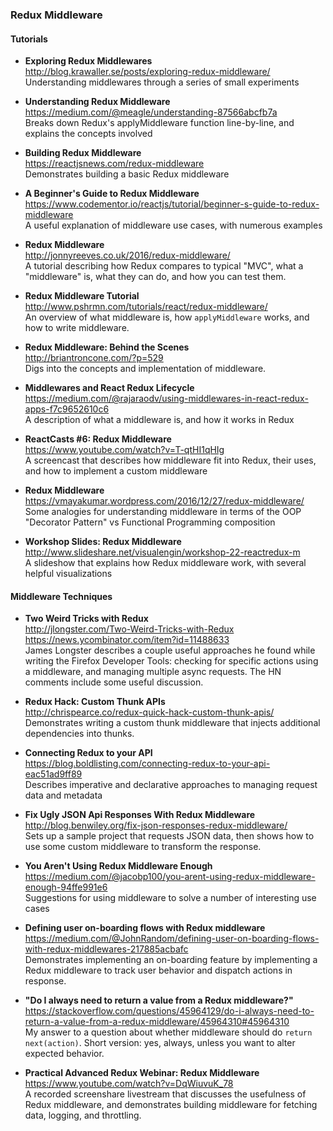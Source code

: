 ### Redux Middleware

#### Tutorials

- **Exploring Redux Middlewares**  
  http://blog.krawaller.se/posts/exploring-redux-middleware/  
  Understanding middlewares through a series of small experiments

- **Understanding Redux Middleware**  
  https://medium.com/@meagle/understanding-87566abcfb7a  
  Breaks down Redux's applyMiddleware function line-by-line, and explains the concepts involved
  
- **Building Redux Middleware**  
  https://reactjsnews.com/redux-middleware  
  Demonstrates building a basic Redux middleware
  
- **A Beginner's Guide to Redux Middleware**  
  https://www.codementor.io/reactjs/tutorial/beginner-s-guide-to-redux-middleware  
  A useful explanation of middleware use cases, with numerous examples
  
- **Redux Middleware**  
  http://jonnyreeves.co.uk/2016/redux-middleware/  
  A tutorial describing how Redux compares to typical "MVC", what a "middleware" is, what they can do, and how you can test them. 
  
- **Redux Middleware Tutorial**  
  http://www.pshrmn.com/tutorials/react/redux-middleware/  
  An overview of what middleware is, how `applyMiddleware` works, and how to write middleware.
  
- **Redux Middleware: Behind the Scenes**  
  http://briantroncone.com/?p=529  
  Digs into the concepts and implementation of middleware.
  
- **Middlewares and React Redux Lifecycle**  
  https://medium.com/@rajaraodv/using-middlewares-in-react-redux-apps-f7c9652610c6  
  A description of what a middleware is, and how it works in Redux
  
- **ReactCasts #6: Redux Middleware**  
  https://www.youtube.com/watch?v=T-qtHI1qHIg  
  A screencast that describes how middleware fit into Redux, their uses, and how to implement a custom middleware 
  
- **Redux Middleware**  
  https://vmayakumar.wordpress.com/2016/12/27/redux-middleware/  
  Some analogies for understanding middleware in terms of the OOP "Decorator Pattern" vs  Functional Programming composition
  
- **Workshop Slides: Redux Middleware**  
  http://www.slideshare.net/visualengin/workshop-22-reactredux-m  
  A slideshow that explains how Redux middleware work, with several helpful visualizations
  

#### Middleware Techniques

- **Two Weird Tricks with Redux**  
  http://jlongster.com/Two-Weird-Tricks-with-Redux  
  https://news.ycombinator.com/item?id=11488633  
  James Longster describes a couple useful approaches he found while writing the Firefox Developer Tools: checking for specific actions using a middleware, and managing multiple async requests.  The HN comments include some useful discussion.
  
- **Redux Hack: Custom Thunk APIs**  
  http://chrispearce.co/redux-quick-hack-custom-thunk-apis/  
  Demonstrates writing a custom thunk middleware that injects additional dependencies into thunks.

- **Connecting Redux to your API**  
  https://blog.boldlisting.com/connecting-redux-to-your-api-eac51ad9ff89  
  Describes imperative and declarative approaches to managing request data and metadata
  
- **Fix Ugly JSON Api Responses With Redux Middleware**  
  http://blog.benwiley.org/fix-json-responses-redux-middleware/  
  Sets up a sample project that requests JSON data, then shows how to use some custom middleware to transform the response.
  
- **You Aren't Using Redux Middleware Enough**  
  https://medium.com/@jacobp100/you-arent-using-redux-middleware-enough-94ffe991e6  
  Suggestions for using middleware to solve a number of interesting use cases
  
- **Defining user on-boarding flows with Redux middleware**  
  https://medium.com/@JohnRandom/defining-user-on-boarding-flows-with-redux-middlewares-217885acbafc  
  Demonstrates implementing an on-boarding feature by implementing a Redux middleware to track user behavior and dispatch actions in response.
  
- **"Do I always need to return a value from a Redux middleware?"**  
  https://stackoverflow.com/questions/45964129/do-i-always-need-to-return-a-value-from-a-redux-middleware/45964310#45964310  
  My answer to a question about whether middleware should do `return next(action)`.  Short version: yes, always, unless you want to alter expected behavior.
  
- **Practical Advanced Redux Webinar: Redux Middleware**  
  https://www.youtube.com/watch?v=DqWiuvuK_78  
  A recorded screenshare livestream that discusses the usefulness of Redux middleware, and demonstrates building middleware for fetching data, logging, and throttling.